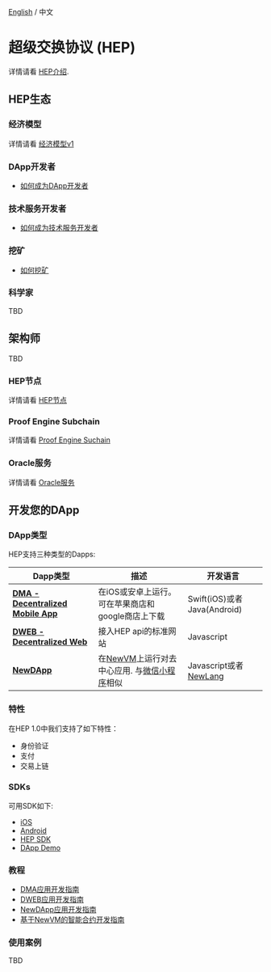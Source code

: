 [English](README.md) / 中文


# 超级交换协议 (HEP)

详情请看 [HEP介绍](HEP-intro.md).

## HEP生态

### 经济模型

详情请看 [经济模型v1](economy-model-v1.md)

### DApp开发者
* [如何成为DApp开发者](DApp-Process.md)

### 技术服务开发者
* [如何成为技术服务开发者](tech-service-developer.md)

### 挖矿
* [如何挖矿](miner.md)

### 科学家
TBD

## 架构师

TBD

### HEP节点

详情请看 [HEP节点](hep-node/README.md)

### Proof Engine Subchain

详情请看 [Proof Engine Suchain](proof-engine-subchain/README.md)

### Oracle服务

详情请看 [Oracle服务](oracle/README.md)

## 开发您的DApp

### DApp类型

HEP支持三种类型的Dapps:

| Dapp类型                      | 描述                                                                                                                                  | 开发语言                      |
| ---                            | ---                                                                                                                                          | ---                           |
| **[DMA - Decentralized Mobile App](DMA.md)**           | 在iOS或安卓上运行。可在苹果商店和google商店上下载                                                     | Swift(iOS)或者Java(Android) |
| **[DWEB - Decentralized Web](DWEB.md)**                 | 接入HEP api的标准网站                                                                                             | Javascript                    |
| **[NewDApp](NewDApp.md)** | 在[NewVM](NewVM.md)上运行对去中心应用. 与[微信小程序](https://walkthechat.com/wechat-mini-programs-simple-introduction/)相似 | Javascript或者 [NewLang](NewLang.md)                    |

### 特性

在HEP 1.0中我们支持了如下特性：

* 身份验证
* 支付
* 交易上链


### SDKs

可用SDK如下:

* [iOS](http://cocoapods.org/pods/NewPaySDK-iOS)
* [Android](https://github.com/newtonproject/NewPaySDK-Android)
* [HEP SDK](https://github.com/newtonproject/hep-sdk)
* [DApp Demo](https://github.com/newtonproject/dapp_demo)

### 教程
* [DMA应用开发指南](tutorial/tutorial-dma-zh.md)
* [DWEB应用开发指南](tutorial/tutorial-dweb-zh.md)
* [NewDApp应用开发指南](tutorial/tutorial-newdapp.md)
* [基于NewVM的智能合约开发指南](tutorial/tutorial-smart-contract.md)

### 使用案例

TBD
